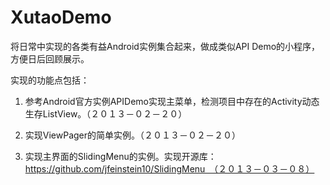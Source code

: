 ﻿XutaoDemo
=========

将日常中实现的各类有益Android实例集合起来，做成类似API Demo的小程序，方便日后回顾展示。

实现的功能点包括：
1. 参考Android官方实例APIDemo实现主菜单，检测项目中存在的Activity动态生存ListView。（２０１３－０２－２０）

2. 实现ViewPager的简单实例。（２０１３－０２－２０）

3. 实现主界面的SlidingMenu的实例。实现开源库：https://github.com/jfeinstein10/SlidingMenu　（２０１３－０３－０８）

